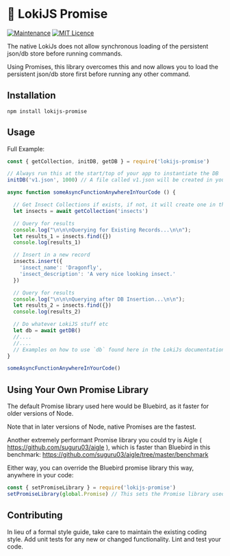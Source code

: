#  🔨 LokiJS Promise

[![Maintenance](https://img.shields.io/badge/Maintained%3F-yes-green.svg)](https://github.com/joshuaquek/lokijs-promise/graphs/commit-activity)
[![MIT Licence](https://badges.frapsoft.com/os/mit/mit.svg?v=103)](https://opensource.org/licenses/mit-license.php)

The native LokiJs does not allow synchronous loading of the persistent json/db store before running commands. 

Using Promises, this library overcomes this and now allows you to load the persistent json/db store first before running any other command.

## Installation

  `npm install lokijs-promise`

## Usage

Full Example:

```javascript
const { getCollection, initDB, getDB } = require('lokijs-promise')

// Always run this at the start/top of your app to instantiate the DB
initDB('v1.json', 1000) // A file called v1.json will be created in your project repo and will be used as the DB, and it will have an autosave interval of 1000ms (1 second, essentially)

async function someAsyncFunctionAnywhereInYourCode () {

  // Get Insect Collections if exists, if not, it will create one in the DB
  let insects = await getCollection('insects')

  // Query for results
  console.log("\n\n\nQuerying for Existing Records...\n\n");
  let results_1 = insects.find({})
  console.log(results_1)

  // Insert in a new record
  insects.insert({
    'insect_name': 'Dragonfly',
    'insect_description': 'A very nice looking insect.'
  })

  // Query for results
  console.log("\n\n\nQuerying after DB Insertion...\n\n");
  let results_2 = insects.find({})
  console.log(results_2)

  // Do whatever LokiJS stuff etc
  let db = await getDB()
  //....
  //....
  // Examples on how to use `db` found here in the LokiJs documentation: https://rawgit.com/techfort/LokiJS/master/jsdoc/index.html
}

someAsyncFunctionAnywhereInYourCode()
```

## Using Your Own Promise Library

The default Promise library used here would be Bluebird, as it faster for older versions of Node. 

Note that in later versions of Node, native Promises are the fastest. 

Another extremely performant Promise library you could try is Aigle ( https://github.com/suguru03/aigle ), which is faster than Bluebird in this benchmark: https://github.com/suguru03/aigle/tree/master/benchmark

Either way, you can override the Bluebird promise library this way, anywhere in your code:

```javascript
const { setPromiseLibrary } = require('lokijs-promise')
setPromiseLibrary(global.Promise) // This sets the Promise library used in lokijs-promise to the native NodeJs Promise library
```


## Contributing

In lieu of a formal style guide, take care to maintain the existing coding style. Add unit tests for any new or changed functionality. Lint and test your code.
